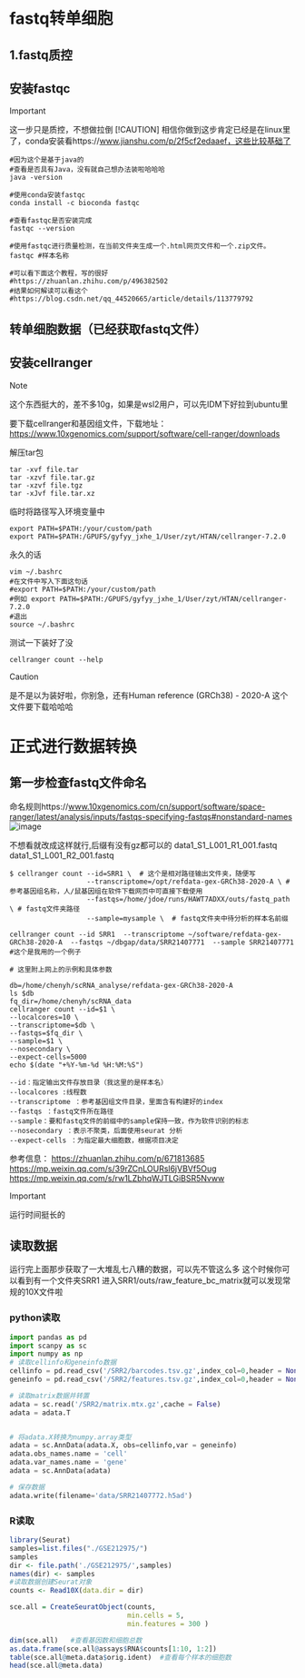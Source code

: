 # fastq转单细胞
## 1.fastq质控

## 安装fastqc
> [!IMPORTANT]
> 这一步只是质控，不想做拉倒
> [!CAUTION]
> 相信你做到这步肯定已经是在linux里了，conda安装看https://www.jianshu.com/p/2f5cf2edaaef，这些比较基础了
``` Shell
#因为这个是基于java的
#查看是否具有Java，没有就自己想办法装啦哈哈哈
java -version

#使用conda安装fastqc
conda install -c bioconda fastqc

#查看fastqc是否安装完成
fastqc --version

#使用fastqc进行质量检测，在当前文件夹生成一个.html网页文件和一个.zip文件。
fastqc #样本名称

#可以看下面这个教程，写的很好
#https://zhuanlan.zhihu.com/p/496382502
#结果如何解读可以看这个
#https://blog.csdn.net/qq_44520665/article/details/113779792
```


## 转单细胞数据（已经获取fastq文件）
## 安装cellranger
> [!NOTE]
> 这个东西挺大的，差不多10g，如果是wsl2用户，可以先IDM下好拉到ubuntu里

要下载cellranger和基因组文件，下载地址：
https://www.10xgenomics.com/support/software/cell-ranger/downloads

解压tar包
``` Shell
tar -xvf file.tar
tar -xzvf file.tar.gz
tar -xzvf file.tgz
tar -xJvf file.tar.xz
```

临时将路径写入环境变量中
``` Shell
export PATH=$PATH:/your/custom/path
export PATH=$PATH:/GPUFS/gyfyy_jxhe_1/User/zyt/HTAN/cellranger-7.2.0
```
永久的话
```
vim ~/.bashrc
#在文件中写入下面这句话
#export PATH=$PATH:/your/custom/path
#例如 export PATH=$PATH:/GPUFS/gyfyy_jxhe_1/User/zyt/HTAN/cellranger-7.2.0
#退出
source ~/.bashrc
```

测试一下装好了没
``` Shell
cellranger count --help
```
> [!CAUTION]
> 是不是以为装好啦，你别急，还有Human reference (GRCh38) - 2020-A 这个文件要下载哈哈哈


# 正式进行数据转换
## 第一步检查fastq文件命名
命名规则https://www.10xgenomics.com/cn/support/software/space-ranger/latest/analysis/inputs/fastqs-specifying-fastqs#nonstandard-names
![image](https://github.com/Lin-zikai/dbgap/assets/90697590/e0be2f0f-c870-4e97-b68b-b87daf1c057b)

不想看就改成这样就行,后缀有没有gz都可以的
data1_S1_L001_R1_001.fastq
data1_S1_L001_R2_001.fastq
``` Shell
$ cellranger count --id=SRR1 \  # 这个是相对路径输出文件夹，随便写
                   --transcriptome=/opt/refdata-gex-GRCh38-2020-A \ # 参考基因组名称，人/鼠基因组在软件下载网页中可直接下载使用
                   --fastqs=/home/jdoe/runs/HAWT7ADXX/outs/fastq_path \ # fastq文件夹路径
                   --sample=mysample \  # fastq文件夹中待分析的样本名前缀

cellranger count --id SRR1  --transcriptome ~/software/refdata-gex-GRCh38-2020-A  --fastqs ~/dbgap/data/SRR21407771  --sample SRR21407771  #这个是我用的一个例子

# 这里附上网上的示例和具体参数

db=/home/chenyh/scRNA_analyse/refdata-gex-GRCh38-2020-A  
ls $db  
fq_dir=/home/chenyh/scRNA_data
cellranger count --id=$1 \  
--localcores=10 \  
--transcriptome=$db \  
--fastqs=$fq_dir \  
--sample=$1 \ 
--nosecondary \  
--expect-cells=5000
echo $(date "+%Y-%m-%d %H:%M:%S")

--id：指定输出文件存放目录（我这里的是样本名）
--localcores :线程数
--transcriptome ：参考基因组文件目录，里面含有构建好的index
--fastqs ：fastq文件所在路径
--sample：要和fastq文件的前缀中的sample保持一致，作为软件识别的标志
--nosecondary ：表示不聚类，后面使用seurat 分析
--expect-cells ：为指定最大细胞数，根据项目决定

```
参考信息：
https://zhuanlan.zhihu.com/p/671813685
https://mp.weixin.qq.com/s/39rZCnLOURsl6jVBVf5Oug
https://mp.weixin.qq.com/s/rw1LZbhqWJTLGiBSR5Nvww
> [!IMPORTANT]
> 运行时间挺长的

## 读取数据
运行完上面那步获取了一大堆乱七八糟的数据，可以先不管这么多
这个时候你可以看到有一个文件夹SRR1
进入SRR1/outs/raw_feature_bc_matrix就可以发现常规的10X文件啦
### python读取

``` python
import pandas as pd
import scanpy as sc
import numpy as np
# 读取cellinfo和geneinfo数据
cellinfo = pd.read_csv('/SRR2/barcodes.tsv.gz',index_col=0,header = None)
geneinfo = pd.read_csv('/SRR2/features.tsv.gz',index_col=0,header = None)

# 读取matrix数据并转置
adata = sc.read('/SRR2/matrix.mtx.gz',cache = False)
adata = adata.T


# 将adata.X转换为numpy.array类型
adata = sc.AnnData(adata.X, obs=cellinfo,var = geneinfo)
adata.obs_names.name = 'cell'
adata.var_names.name = 'gene'
adata = sc.AnnData(adata)

# 保存数据
adata.write(filename='data/SRR21407772.h5ad')
```
### R读取
``` R
library(Seurat)
samples=list.files("./GSE212975/")
samples
dir <- file.path('./GSE212975/',samples)
names(dir) <- samples
#读取数据创建Seurat对象
counts <- Read10X(data.dir = dir)

sce.all = CreateSeuratObject(counts,
                             min.cells = 5,
                             min.features = 300 )

dim(sce.all)   #查看基因数和细胞总数
as.data.frame(sce.all@assays$RNA$counts[1:10, 1:2])
table(sce.all@meta.data$orig.ident)  #查看每个样本的细胞数
head(sce.all@meta.data)

```






